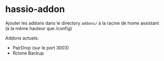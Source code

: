 # hassio-addon

Ajouter les addons dans le directory `addons/` à la racine de home assistant (à la même hauteur que /config) 

Addons actuels:
- PairDrop (sur le port 3003)
- Rclone Backup
